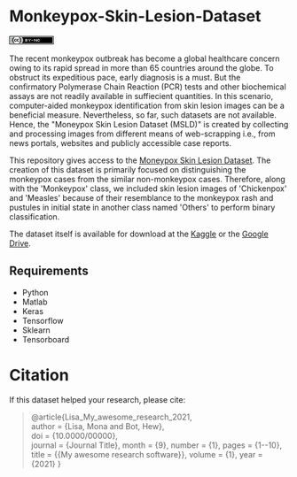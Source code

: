 # Monkeypox-Skin-Lesion-Dataset

![License](https://github.com/ShamsNafisaAli/Monkeypox-Skin-Lesion-Dataset/blob/main/Assests/cc.png)

The recent monkeypox outbreak has become a global healthcare concern owing to its rapid spread in more than 65 countries around the globe. To obstruct its expeditious pace, early diagnosis is a must. But the confirmatory Polymerase Chain Reaction (PCR) tests and other biochemical assays are not readily available in suffiecient quantities. In this scenario, computer-aided monkeypox identification from skin lesion images can be a beneficial measure. Nevertheless, so far, such datasets are not available. Hence, the "Moneypox Skin Lesion Dataset (MSLD)" is created by collecting and processing images from different means of web-scrapping i.e., from news portals, websites and publicly accessible case reports.


This repository gives access to the [Moneypox Skin Lesion Dataset](https://www.kaggle.com/datasets/nafin59/monkeypox-skin-lesion-dataset). The creation of this dataset is primarily focused on distinguishing the monkeypox cases from the similar non-monkeypox cases. Therefore, along with the 'Monkeypox' class, we included skin lesion images of 'Chickenpox' and 'Measles' because of their resemblance to the monkeypox rash and pustules in initial state in another class named 'Others' to perform binary classification.

The dataset itself is available for download at the [Kaggle](https://www.kaggle.com/datasets/nafin59/monkeypox-skin-lesion-dataset) or the [Google Drive](https://drive.google.com/drive/folders/1bIYqAW-vqDBq3Ou_UMXPwgemqfZeqQi5?usp=sharing).

## Requirements
- Python 
- Matlab 
- Keras 
- Tensorflow 
- Sklearn 
- Tensorboard


# Citation

If this dataset helped your research, please cite:

<blockquote>
@article{Lisa_My_awesome_research_2021,<br />
  author = {Lisa, Mona and Bot, Hew},<br />
  doi = {10.0000/00000},<br />
  journal = {Journal Title},
  month = {9},
  number = {1},
  pages = {1--10},
  title = {{My awesome research software}},
  volume = {1},
  year = {2021}
} 

<!-- Tschandl, P., Rosendahl, C. & Kittler, H. The HAM10000 dataset, a large collection of multi-source dermatoscopic images of common pigmented skin lesions. Sci. Data 5, 180161 doi:10.1038/sdata.2018.161 (2018). -->
